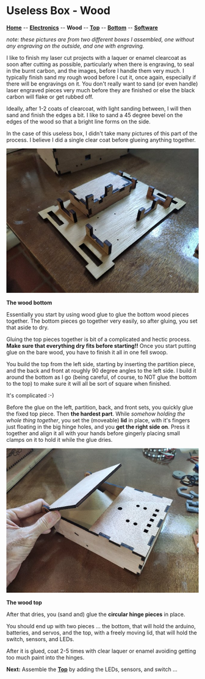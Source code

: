 # Useless Box - Wood

**[Home](readme.md)** --
**[Electronics](electronics.md)** --
**Wood** --
**[Top](top.md)** --
**[Bottom](bottom.md)** --
**[Software](software.md)**


*note: these pictures are from two different boxes I assembled,
one without any engraving on the outside, and one with engraving.*

I like to finish my laser cut projects with a laquer or enamel clearcoat
as soon after cutting as possible, particularly when there is engraving,
to seal in the burnt carbon, and the images, before I handle them very
much.   I typically finish sand my rough wood before I cut it, once again,
especially if there will be engravings on it.  You don't really want to
sand (or even handle) laser engraved pieces very much before they are
finished or else the black carbon will flake or get rubbed off.

Ideally, after 1-2 coats of clearcoat, with light sanding between, I will
then sand and finish the edges a bit.  I like to sand a 45 degree bevel on
the edges of the wood so that a bright line forms on the side.

In the case of this useless box, I didn't take many pictures of this part
of the process.  I believe I did a single clear coat before glueing anything
together.

![assembly1.jpg](images/assembly1.jpg)

**The wood bottom**

Essentially you start by using wood glue to glue the bottom wood pieces together.
The bottom pieces go together very easily, so after gluing, you set that aside to dry.

Gluing the top pieces together is bit of a complicated and hectic process.
**Make sure that everything dry fits before starting!!**  Once you start
putting glue on the bare wood, you have to finish it all in one fell swoop.

You build the top from the left side, starting by inserting the partition piece,
and the back and front at roughly 90 degree angles to the left side. I build it
around the bottom as I go (being careful, of course, to NOT glue the bottom to
the top) to make sure it will all be sort of square when finished.

It's complicated :-)

Before the glue on the left, partition, back, and front sets, you
quickly glue the fixed top piece.  Then **the hardest part**.  While
*somehow holding the whole thing together*, you set the (moveable) **lid** in place,
with it's fingers just floating in the big hinge holes, and you **get the right
side on**.  Press it together and align it all with your hands before gingerly
placing small clamps on it to hold it while the glue dries.

![assembly1.jpg](images/assembly2.jpg)

**The wood top**

After that dries, you (sand and) glue the **circular hinge pieces** in place.

You should end up with two pieces ... the bottom, that will hold the
arduino, batteries, and servos, and the top, with a freely moving lid,
that will hold the switch, sensors, and LEDs.

After it is glued, coat 2-5 times with clear laquer or enamel avoiding
getting too much paint into the hinges.

**Next:** Assemble the [**Top**](top.md) by adding the LEDs, sensors, and switch ...
